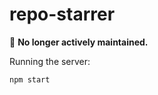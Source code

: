 repo-starrer
============

📢 **No longer actively maintained.**

Running the server:

```
npm start
```
